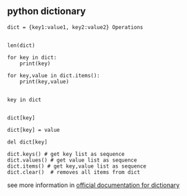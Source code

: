 ## python dictionary


    dict = {key1:value1, key2:value2} Operations


    len(dict) 

    for key in dict:
        print(key)

    for key,value in dict.items():
        print(key,value)


    key in dict


    dict[key] 

    dict[key] = value

    del dict[key]

    dict.keys() # get key list as sequence
    dict.values() # get value list as sequence
    dict.items() # get key,value list as sequence
    dict.clear()  # removes all items from dict


see more information in [official documentation for dictionary](https://docs.python.org/3/library/stdtypes.html#mapping-types-dict)